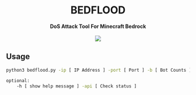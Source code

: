 <h1 align="center">BEDFLOOD</h1>

<div align=center>
    <strong>DoS Attack Tool For Minecraft Bedrock</strong>
</div>
<br>
<div align=center>
    <img src="https://img.shields.io/badge/Python-FFDD00?style=for-the-badge&logo=python&logoColor=blue"/>
</div>

   ## Usage
```sh
python3 bedflood.py -ip [ IP Address ] -port [ Port ] -b [ Bot Counts ] -s [ Skin Directory ] -c [ Chatfile.txt ] -i [ Intensity 1-5 ] -d [ Duration ]

optional:
    -h [ show help message ] -api [ Check status ]
```
